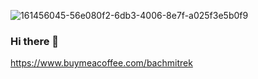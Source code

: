 ![161456045-56e080f2-6db3-4006-8e7f-a025f3e5b0f9](https://user-images.githubusercontent.com/1316353/164911626-d4c2e055-6906-46cb-8863-d166443cb67a.jpg)

### Hi there 👋

https://www.buymeacoffee.com/bachmitrek

<!--
**bachmitre/bachmitre** is a ✨ _special_ ✨ repository because its `README.md` (this file) appears on your GitHub profile.

Here are some ideas to get you started:

- 🔭 I’m currently working on ...
- 🌱 I’m currently learning ...
- 👯 I’m looking to collaborate on ...
- 🤔 I’m looking for help with ...
- 💬 Ask me about ...
- 📫 How to reach me: ...
- 😄 Pronouns: ...
- ⚡ Fun fact: ...
-->
